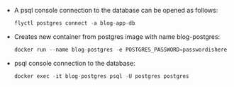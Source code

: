 - A psql console connection to the database can be opened as follows:
	```javascript
	flyctl postgres connect -a blog-app-db
	```
- Creates new container from postgres image with name blog-postgres:
	```javascript
	docker run --name blog-postgres -e POSTGRES_PASSWORD=passwordishere -p 5432:5432 postgres
	```
- psql console connection to the database:
	```javascript
	docker exec -it blog-postgres psql -U postgres postgres
	```
